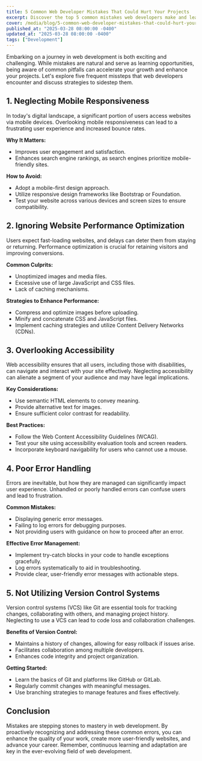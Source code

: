 ```yaml
---
title: 5 Common Web Developer Mistakes That Could Hurt Your Projects
excerpt: Discover the top 5 common mistakes web developers make and learn how to avoid them to enhance your coding skills and project success.
cover: /media/blog/5-common-web-developer-mistakes-that-could-hurt-your-projects/cover.webp
published_at: "2025-03-28 08:00:00 -0400"
updated_at: "2025-03-28 08:00:00 -0400"
tags: ["Development"]
---
```


Embarking on a journey in web development is both exciting and challenging. While mistakes are natural and serve as learning opportunities, being aware of common pitfalls can accelerate your growth and enhance your projects. Let's explore five frequent missteps that web developers encounter and discuss strategies to sidestep them.

## 1. Neglecting Mobile Responsiveness

In today's digital landscape, a significant portion of users access websites via mobile devices. Overlooking mobile responsiveness can lead to a frustrating user experience and increased bounce rates.

<strong>Why It Matters:</strong>
<ul>
    <li>Improves user engagement and satisfaction.</li>
    <li>Enhances search engine rankings, as search engines prioritize mobile-friendly sites.</li>
</ul>

<strong>How to Avoid:</strong>
<ul>
    <li>Adopt a mobile-first design approach.</li>
    <li>Utilize responsive design frameworks like Bootstrap or Foundation.</li>
    <li>Test your website across various devices and screen sizes to ensure compatibility.</li>
</ul>

## 2. Ignoring Website Performance Optimization

Users expect fast-loading websites, and delays can deter them from staying or returning. Performance optimization is crucial for retaining visitors and improving conversions.

<strong>Common Culprits:</strong>
<ul>
    <li>Unoptimized images and media files.</li>
    <li>Excessive use of large JavaScript and CSS files.</li>
    <li>Lack of caching mechanisms.</li>
</ul>

<strong>Strategies to Enhance Performance:</strong>
<ul>
    <li>Compress and optimize images before uploading.</li>
    <li>Minify and concatenate CSS and JavaScript files.</li>
    <li>Implement caching strategies and utilize Content Delivery Networks (CDNs).</li>
</ul>

## 3. Overlooking Accessibility

Web accessibility ensures that all users, including those with disabilities, can navigate and interact with your site effectively. Neglecting accessibility can alienate a segment of your audience and may have legal implications.

<strong>Key Considerations:</strong>
<ul>
    <li>Use semantic HTML elements to convey meaning.</li>
    <li>Provide alternative text for images.</li>
    <li>Ensure sufficient color contrast for readability.</li>
</ul>

<strong>Best Practices:</strong>
<ul>
    <li>Follow the Web Content Accessibility Guidelines (WCAG).</li>
    <li>Test your site using accessibility evaluation tools and screen readers.</li>
    <li>Incorporate keyboard navigability for users who cannot use a mouse.</li>
</ul>

## 4. Poor Error Handling

Errors are inevitable, but how they are managed can significantly impact user experience. Unhandled or poorly handled errors can confuse users and lead to frustration.

<strong>Common Mistakes:</strong>
<ul>
    <li>Displaying generic error messages.</li>
    <li>Failing to log errors for debugging purposes.</li>
    <li>Not providing users with guidance on how to proceed after an error.</li>
</ul>

<strong>Effective Error Management:</strong>
<ul>
    <li>Implement try-catch blocks in your code to handle exceptions gracefully.</li>
    <li>Log errors systematically to aid in troubleshooting.</li>
    <li>Provide clear, user-friendly error messages with actionable steps.</li>
</ul>

## 5. Not Utilizing Version Control Systems

Version control systems (VCS) like Git are essential tools for tracking changes, collaborating with others, and managing project history. Neglecting to use a VCS can lead to code loss and collaboration challenges.

<strong>Benefits of Version Control:</strong>
<ul>
    <li>Maintains a history of changes, allowing for easy rollback if issues arise.</li>
    <li>Facilitates collaboration among multiple developers.</li>
    <li>Enhances code integrity and project organization.</li>
</ul>

<strong>Getting Started:</strong>
<ul>
    <li>Learn the basics of Git and platforms like GitHub or GitLab.</li>
    <li>Regularly commit changes with meaningful messages.</li>
    <li>Use branching strategies to manage features and fixes effectively.</li>
</ul>

## Conclusion

Mistakes are stepping stones to mastery in web development. By proactively recognizing and addressing these common errors, you can enhance the quality of your work, create more user-friendly websites, and advance your career. Remember, continuous learning and adaptation are key in the ever-evolving field of web development.
